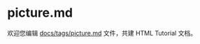 picture.md
===

欢迎您编辑 <a target="__blank" href="https://github.com/jaywcjlove/html-tutorial/blob/master/docs/tags/picture.md">docs/tags/picture.md</a> 文件，共建 HTML Tutorial 文档。